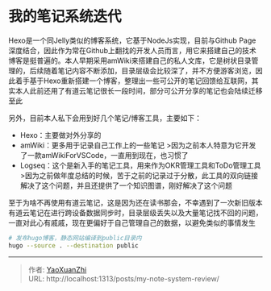 # 我的笔记系统迭代


Hexo是一个同Jelly类似的博客系统，它基于NodeJs实现，目前与Github Page深度结合，因此作为常在Github上翻找的开发人员而言，用它来搭建自己的技术博客是挺普遍的。本人早期采用amWiki来搭建自己的私人文库，它是树状目录管理的，后续随着笔记内容不断添加，目录层级会比较深了，并不方便游客浏览，因此着手基于Hexo重新搭建一个博客，整理出一些可公开的笔记回馈给互联网，其实本人此前还用了有道云笔记很长一段时间，部分可公开分享的笔记也会陆续迁移至此

另外，目前本人私下会用到好几个笔记/博客工具，主要如下：
 - Hexo：主要做对外分享的
 - amWiki：更多用于记录自己工作上的一些笔记
   &gt;因为之前本人特意为它开发了一款amWikiForVSCode，一直用到现在，也习惯了
 - Logseq：这个是新入手的笔记工具，用来作为OKR管理工具和ToDo管理工具
   &gt;因为之前做年度总结的时候，苦于之前的记录过于分散，此工具的双向链接解决了这个问题，并且还提供了一个知识图谱，刚好解决了这个问题

至于为啥不再使用有道云笔记，这是因为还在读书那会，不幸遇到了一次新旧版本有道云笔记在进行跨设备数据同步时，目录层级丢失以及大量笔记找不回的问题，一直对此心有戚戚，现在更偏好于自己管理自己的数据，以避免类似的事情发生

```bash
# 发布hugo博客，静态网站编译到public目录内
hugo --source . --destination public
```

---

> 作者: [YaoXuanZhi](https://github.com/YaoXuanZhi)  
> URL: http://localhost:1313/posts/my-note-system-review/  

